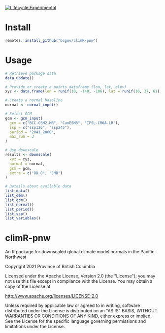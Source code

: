 <!-- badges: start -->
[![Lifecycle:Experimental](https://img.shields.io/badge/Lifecycle-Experimental-339999)](<Redirect-URL>)
<!-- badges: end -->

# Install

```r
remotes::install_github("bcgov/climR-pnw")
```

# Usage

```r
# Retrieve package data
data_update()

# Provide or create a points dataframe (lon, lat, elev)
xyz <- data.frame(lon = runif(10, -140, -106), lat = runif(10, 37, 61), elev = runif(10))

# Create a normal baseline
normal <- normal_input()

# Select GCM
gcm <- gcm_input(
  gcm = c("BCC-CSM2-MR", "CanESM5", "IPSL-CM6A-LR"),
  ssp = c("ssp126", "ssp245"),
  period = "2041_2060",
  max_run = 3
)

# Use downscale
results <- downscale(
  xyz = xyz,
  normal = normal,
  gcm = gcm,
  extra = c("DD_0", "CMD")
)

# Details about available data
list_data()
list_dem()
list_gcm()
list_normal()
list_period()
list_ssp()
list_variables()

```

# climR-pnw
An R package for downscaled global climate model normals in the Pacific Northwest

Copyright 2021 Province of British Columbia

Licensed under the Apache License, Version 2.0 (the "License"); you may not use this file except in compliance with the License. You may obtain a copy of the License at

http://www.apache.org/licenses/LICENSE-2.0

Unless required by applicable law or agreed to in writing, software distributed under the License is distributed on an "AS IS" BASIS, WITHOUT WARRANTIES OR CONDITIONS OF ANY KIND, either express or implied. See the License for the specific language governing permissions and limitations under the License.

